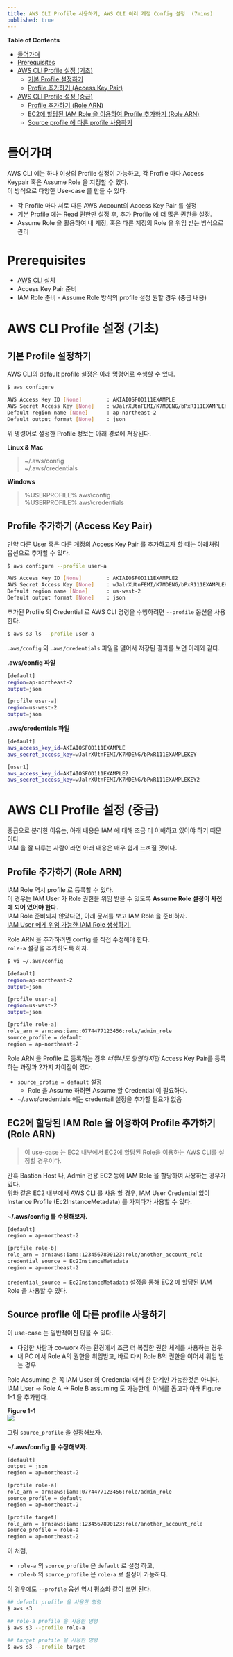 ```yaml
---
title: AWS CLI Profile 사용하기, AWS CLI 여러 계정 Config 설정  (7mins)
published: true
---
```

**Table of Contents**
- [들어가며](#%EB%93%A4%EC%96%B4%EA%B0%80%EB%A9%B0)
- [Prerequisites](#prerequisites)
- [AWS CLI Profile 설정 (기초)](#aws-cli-profile-%EC%84%A4%EC%A0%95-%EA%B8%B0%EC%B4%88)
  - [기본 Profile 설정하기](#%EA%B8%B0%EB%B3%B8-profile-%EC%84%A4%EC%A0%95%ED%95%98%EA%B8%B0)
  - [Profile 추가하기 (Access Key Pair)](#profile-%EC%B6%94%EA%B0%80%ED%95%98%EA%B8%B0-access-key-pair)
- [AWS CLI Profile 설정 (중급)](#aws-cli-profile-%EC%84%A4%EC%A0%95-%EC%A4%91%EA%B8%89)
  - [Profile 추가하기 (Role ARN)](#profile-%EC%B6%94%EA%B0%80%ED%95%98%EA%B8%B0-role-arn)
  - [EC2에 할당된 IAM Role 을 이용하여 Profile 추가하기 (Role ARN)](#ec2%EC%97%90-%ED%95%A0%EB%8B%B9%EB%90%9C-iam-role-%EC%9D%84-%EC%9D%B4%EC%9A%A9%ED%95%98%EC%97%AC-profile-%EC%B6%94%EA%B0%80%ED%95%98%EA%B8%B0-role-arn)
  - [Source profile 에 다른 profile 사용하기](#source-profile-%EC%97%90-%EB%8B%A4%EB%A5%B8-profile-%EC%82%AC%EC%9A%A9%ED%95%98%EA%B8%B0)

# 들어가며
AWS CLI 에는 하나 이상의 Profile 설정이 가능하고, 각 Profile 마다 Access Keypair 혹은 Assume Role 을 지정할 수 있다.  
이 방식으로 다양한 Use-case 를 만들 수 있다.
* 각 Profile 마다 서로 다른 AWS Account의 Access Key Pair 를 설정
* 기본 Profile 에는 Read 권한만 설정 후, 추가 Profile 에 더 많은 권한을 설정.
* Assume Role 을 활용하여 내 계정, 혹은 다른 계정의 Role 을 위임 받는 방식으로 관리

# Prerequisites
* [AWS CLI 설치](https://docs.aws.amazon.com/cli/latest/userguide/cli-chap-install.html)
* Access Key Pair 준비
* IAM Role 준비 - Assume Role 방식의 profile 설정 원할 경우 (중급 내용)

# AWS CLI Profile 설정 (기초)
## 기본 Profile 설정하기
AWS CLI의 default profile 설정은 아래 명령어로 수행할 수 있다.

```bash
$ aws configure

AWS Access Key ID [None]        : AKIAIOSFOD111EXAMPLE
AWS Secret Access Key [None]    : wJalrXUtnFEMI/K7MDENG/bPxR111EXAMPLEKEY
Default region name [None]      : ap-northeast-2
Default output format [None]    : json
```
위 명령어로 설정한 Profile 정보는 아래 경로에 저장된다.

**Linux & Mac**
> ~/.aws/config  
> ~/.aws/credentials

**Windows**
> %USERPROFILE%\.aws\config  
> %USERPROFILE%\.aws\credentials

## Profile 추가하기 (Access Key Pair)
만약 다른 User 혹은 다른 계정의 Access Key Pair 를 추가하고자 할 때는 아래처럼 옵션으로 추가할 수 있다.
```bash
$ aws configure --profile user-a

AWS Access Key ID [None]        : AKIAIOSFOD111EXAMPLE2
AWS Secret Access Key [None]    : wJalrXUtnFEMI/K7MDENG/bPxR111EXAMPLEKEY2
Default region name [None]      : us-west-2
Default output format [None]    : json
```

추가된 Profile 의 Credential 로 AWS CLI 명령을 수행하려면 `--profile` 옵션을 사용한다.
```bash
$ aws s3 ls --profile user-a
```

`.aws/config` 와 `.aws/credentials` 파일을 열어서 저장된 결과를 보면 아래와 같다.  

**.aws/config 파일**
```bash
[default]
region=ap-northeast-2
output=json

[profile user-a]
region=us-west-2
output=json
```

**.aws/credentials 파일**
```bash
[default]
aws_access_key_id=AKIAIOSFOD111EXAMPLE
aws_secret_access_key=wJalrXUtnFEMI/K7MDENG/bPxR111EXAMPLEKEY

[user1]
aws_access_key_id=AKIAIOSFOD111EXAMPLE2
aws_secret_access_key=wJalrXUtnFEMI/K7MDENG/bPxR111EXAMPLEKEY2
```

# AWS CLI Profile 설정 (중급)
중급으로 분리한 이유는, 아래 내용은 IAM 에 대해 조금 더 이해하고 있어야 하기 때문이다.  
IAM 을 잘 다루는 사람이라면 아래 내용은 매우 쉽게 느껴질 것이다.

## Profile 추가하기 (Role ARN)
IAM Role 역시 profile 로 등록할 수 있다.  
이 경우는 IAM User 가 Role 권한을 위임 받을 수 있도록 **Assume Role 설정이 사전에 되어 있어야 한다.**  
IAM Role 준비되지 않았다면, 아래 문서를 보고 IAM Role 을 준비하자.  
[IAM User 에게 위임 가능한 IAM Role 생성하기.](https://docs.aws.amazon.com/IAM/latest/UserGuide/id_roles_create_for-user.html) 

Role ARN 을 추가하려면 config 를 직접 수정해야 한다.  
`role-a` 설정을 추가하도록 하자.

```bash
$ vi ~/.aws/config

[default]
region=ap-northeast-2
output=json

[profile user-a]
region=us-west-2
output=json

[profile role-a]
role_arn = arn:aws:iam::0774477123456:role/admin_role
source_profile = default
region = ap-northeast-2
```

Role ARN 을 Profile 로 등록하는 경우 *너무나도 당연하지만* Access Key Pair를 등록하는 과정과 2가지 차이점이 있다.
* `source_profie = default` 설정
  * Role 을 Assume 하려면 Assume 할 Credential 이 필요하다.
* ~/.aws/credentials 에는 credentail 설정을 추가할 필요가 없음


## EC2에 할당된 IAM Role 을 이용하여 Profile 추가하기 (Role ARN)
> 이 use-case 는 EC2 내부에서 EC2에 할당된 Role을 이용하는 AWS CLI를 설정할 경우이다.  

간혹 Bastion Host 나, Admin 전용 EC2 등에 IAM Role 을 할당하여 사용하는 경우가 있다.  
위와 같은 EC2 내부에서 AWS CLI 를 사용 할 경우, IAM User Credential 없이 Instance Profile (Ec2InstanceMetadata) 를 가져다가 사용할 수 있다.

**~/.aws/config 를 수정해보자.**
```bash
[default]
region = ap-northeast-2

[profile role-b]
role_arn = arn:aws:iam::1234567890123:role/another_account_role
credential_source = Ec2InstanceMetadata
region = ap-northeast-2
```
`credential_source = Ec2InstanceMetadata` 설정을 통해 EC2 에 할당된 IAM Role 을 사용할 수 있다.

## Source profile 에 다른 profile 사용하기
이 use-case 는 일반적이진 않을 수 있다. 
* 다양한 사람과 co-work 하는 환경에서 조금 더 복잡한 권한 체계를 사용하는 경우
* 내 PC 에서 Role A의 권한을 위임받고, 바로 다시 Role B의 권한을 이어서 위임 받는 경우

Role Assuming 은 꼭 IAM User 의 Credential 에서 한 단계만 가능한것은 아니다.  
IAM User -> Role A -> Role B assuming 도 가능한데, 이해를 돕고자 아래 Figure 1-1 을 추가한다.

**Figure 1-1**  
![](img/2019-06-02-awscli-profile/assume-role-to-role.png)  

그럼 `source_profile` 을 설정해보자.

**~/.aws/config 를 수정해보자.**
```bash
[default]
output = json
region = ap-northeast-2

[profile role-a]
role_arn = arn:aws:iam::0774477123456:role/admin_role
source_profile = default
region = ap-northeast-2

[profile target]
role_arn = arn:aws:iam::1234567890123:role/another_account_role
source_profile = role-a
region = ap-northeast-2
```

이 처럼,
* `role-a` 의 `source_profile` 은 `default` 로 설정 하고,
* `role-b` 의 `source_profile` 은 `role-a` 로 설정이 가능하다.

이 경우에도 `--profile` 옵션 역시 평소와 같이 쓰면 된다.
```bash
## default profile 을 사용한 명령
$ aws s3 

## role-a profile 을 사용한 명령
$ aws s3 --profile role-a

## target profile 을 사용한 명령
$ aws s3 --profile target
```
